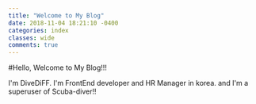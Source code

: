 ```yaml
---
title: "Welcome to My Blog"
date: 2018-11-04 18:21:10 -0400
categories: index
classes: wide
comments: true
---
```


#Hello, Welcome to My Blog!!!

I'm DiveDiFF. I'm FrontEnd developer and HR Manager in korea. and I'm a superuser of Scuba-diver!!
